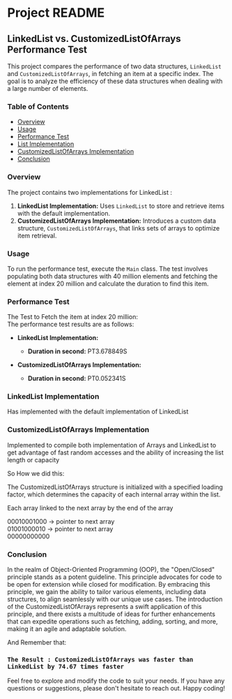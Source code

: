# Project README

## LinkedList vs. CustomizedListOfArrays Performance Test

This project compares the performance of two data structures, `LinkedList` and `CustomizedListOfArrays`, in fetching an item at a specific index. The goal is to analyze the efficiency of these data structures when dealing with a large number of elements.

### Table of Contents

- [Overview](#overview)
- [Usage](#usage)
- [Performance Test](#performance-test)
- [List Implementation](#linkedlist-implementation)
- [CustomizedListOfArrays Implementation](#customizedlistOfArrays-implementation)
- [Conclusion](#conclusion)

### Overview

The project contains two implementations for LinkedList :
1. **LinkedList Implementation:** Uses `LinkedList` to store and retrieve items with the default implementation.
2. **CustomizedListOfArrays Implementation:** Introduces a custom data structure, `CustomizedListOfArrays`, that links sets of arrays to optimize item retrieval.

### Usage

To run the performance test, execute the `Main` class. The test involves populating both data structures with 40 million elements and fetching the element at index 20 million and calculate the duration to find this item.

### Performance Test

The Test to Fetch the item at index 20 million:  
The performance test results are as follows:

- **LinkedList Implementation:**
    - **Duration in second:** PT3.678849S

- **CustomizedListOfArrays Implementation:**
    - **Duration in second:** PT0.052341S

### LinkedList Implementation

Has implemented with the  default implementation of LinkedList

### CustomizedListOfArrays Implementation

Implemented to compile both implementation of Arrays and LinkedList to get advantage of fast random accesses and the ability of increasing the list length or capacity

So How we did this:

The CustomizedListOfArrays structure is initialized with a specified loading factor, which determines the capacity of each internal array within the list.

Each array linked to the next array by the end of the array

00010001000 -> pointer to next array  
01001000010 -> pointer to next array  
00000000000
  
### Conclusion

In the realm of Object-Oriented Programming (OOP), the "Open/Closed" principle stands as a potent guideline. This principle advocates for code to be open for extension while closed for modification. By embracing this principle, we gain the ability to tailor various elements, including data structures, to align seamlessly with our unique use cases. The introduction of the CustomizedListOfArrays represents a swift application of this principle, and there exists a multitude of ideas for further enhancements that can expedite operations such as fetching, adding, sorting, and more, making it an agile and adaptable solution.  

And Remember that:
### `The Result : CustomizedListOfArrays was faster than LinkedList by 74.67 times faster`

Feel free to explore and modify the code to suit your needs. If you have any questions or suggestions, please don't hesitate to reach out. Happy coding!